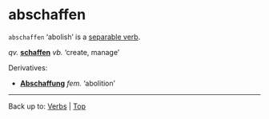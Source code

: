 # abschaffen

`abschaffen` ‘abolish’ is a [separable verb](../../separableVerbs.md).

*qv.* **[schaffen](../../s/sc/schaffen.md)** *vb.* ‘create, manage’

Derivatives:
- **[Abschaffung](../../../nouns/a/ab/Abschaffung.md)** *fem.* ‘abolition’

----

Back up to: [Verbs](../../index.md) | [Top](../../../index.md)

